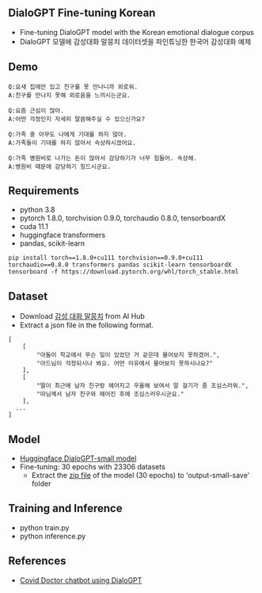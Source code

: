 ## DialoGPT Fine-tuning Korean

- Fine-tuning DialoGPT model with the Korean emotional dialogue corpus
- DialoGPT 모델에 감성대화 말뭉치 데이터셋을 파인튜닝한 한국어 감성대화 예제

## Demo

```
Q:요새 집에만 있고 친구를 못 만나니까 외로워.
A:친구를 만나지 못해 외로움을 느끼시는군요.
```

```
Q:요즘 근심이 많아.
A:어떤 걱정인지 자세히 말씀해주실 수 있으신가요?
```

```
Q:가족 중 아무도 나에게 기대를 하지 않아.
A:가족들이 기대를 하지 않아서 속상하시겠어요.
```

```
Q:가족 병원비로 나가는 돈이 많아서 감당하기가 너무 힘들어. 속상해.
A:병원비 때문에 감당하기 힘드시군요.
```

## Requirements
- python 3.8
- pytorch 1.8.0, torchvision 0.9.0, torchaudio 0.8.0, tensorboardX
- cuda 11.1
- huggingface transformers
- pandas, scikit-learn 
```
pip install torch==1.8.0+cu111 torchvision==0.9.0+cu111 torchaudio==0.8.0 transformers pandas scikit-learn tensorboardX tensorboard -f https://download.pytorch.org/whl/torch_stable.html
```

## Dataset
- Download [감성 대화 말뭉치](https://www.aihub.or.kr/aihubdata/data/view.do?currMenu=115&topMenu=100&aihubDataSe=realm&dataSetSn=86) from AI Hub
- Extract a json file in the following format.

```
[
	[
		"아들이 학교에서 무슨 일이 있었던 거 같은데 물어보지 못하겠어.",
		"아드님이 걱정되시나 봐요. 어떤 이유에서 물어보지 못하시나요?"
	],
	[
		"딸이 최근에 남자 친구랑 헤어지고 우울해 보여서 말 걸기가 좀 조심스러워.",
		"따님께서 남자 친구와 헤어진 후에 조심스러우시군요."
	],
  ...
]
```


## Model

- [Huggingface DialoGPT-small model](https://huggingface.co/microsoft/DialoGPT-small)
- Fine-tuning: 30 epochs with 23306 datasets
  - Extract the [zip file](https://drive.google.com/file/d/1xy7eYIoIDYoXDeZ_rBRIyPjmohbxaE46/view?usp=share_link) of the model (30 epochs) to 'output-small-save' folder

## Training and Inference

- python train.py
- python inference.py

## References

- [Covid Doctor chatbot using DialoGPT](https://github.com/rushic24/DialoGPT-Finetune)
